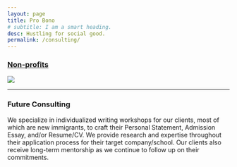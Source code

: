 ```yaml
---
layout: page
title: Pro Bono
# subtitle: I am a smart heading.
desc: Hustling for social good.
permalink: /consulting/
---
```


<div class="pretty-links">

<div class="lead lead-about">

    
### [Non-profits](https://www.catchafire.org/profiles/1474308/)<br>
<img src="{{ site.baseurl }}/assets/img/git.catchafire.png"/>


<!-- {::nomarkdown} 
<figure class="site-profile">
    <img src="{{ site.baseurl }}/assets/img/profile.png">
</figure>
{:/} -->

<br>

---


### Future Consulting
We specialize in individualized writing workshops for our clients, most of which are new immigrants, to craft their Personal Statement, Admission Essay, and/or Resume/CV. We provide research and expertise throughout their application process for their target company/school. Our clients also receive long-term mentorship as we continue to follow up on their commitments. 
</div>    
 
